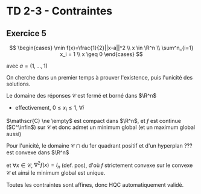 # TD 2-3 - Contraintes

## Exercice 5

$$
\begin{cases}
    \min f(x)=\frac{1}{2}||x-a||^2 \\
    x \in \R^n \\
    \sum^n_{i=1} x_i = 1 \\
    x \geq 0
\end{cases}
$$

avec $a = (1,...,1)$

On cherche dans un premier temps à prouver l'existence, puis l'unicité des solutions.

Le domaine des réponses $\mathscr{C}$ est fermé et borné dans $\R^n$

- effectivement, $0 \leq x_i \leq 1$, $\forall i$

$\mathscr{C} \ne \empty$ est compact dans $\R^n$, et $f$ est continue ($C^\infin$) sur $\mathscr{C}$ et donc admet un minimum global (et un maximum global aussi)

Pour l'unicité, le domaine $\mathscr{C}$ $\bigcap$ du 1er quadrant positif et d'un hyperplan ??? est convexe dans $\R^n$

et $\forall x \in \mathscr{C}$, $\nabla^2 f(x) = I_n$ (def. pos), d'où $f$ strictement convexe sur le convexe $\mathscr{C}$ et ainsi le minimum global est unique.

Toutes les contraintes sont affines, donc HQC automatiquement validé.

> 



